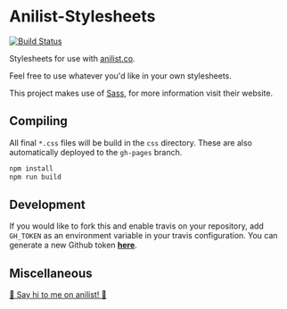 # Anilist-Stylesheets
[![Build Status](https://travis-ci.org/haganbmj/Anilist-Stylesheets.svg?branch=master)](https://travis-ci.org/haganbmj/Anilist-Stylesheets)

Stylesheets for use with [anilist.co](http://anilist.co).

Feel free to use whatever you'd like in your own stylesheets.

This project makes use of [Sass](http://sass-lang.com/), for more information visit their website.

## Compiling
All final `*.css` files will be build in the `css` directory. These are also automatically deployed to the `gh-pages` branch.

```sh
npm install
npm run build
```

## Development
If you would like to fork this and enable travis on your repository, add `GH_TOKEN` as an environment variable in your travis configuration. You can generate a new Github token **[here](https://github.com/settings/tokens/new)**.

## Miscellaneous
[🔹 Say hi to me on anilist! 🔹](https://anilist.co/animelist/haganbmj)
